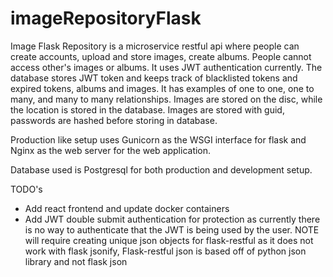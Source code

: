 # imageRepositoryFlask

Image Flask Repository is a microservice restful api where people can create accounts, upload and store images, create albums. People cannot access other's images or albums. It uses JWT authentication currently. The database stores JWT token and keeps track of blacklisted tokens and expired tokens, albums and images. It has examples of one to one, one to many, and many to many relationships. Images are stored on the disc, while the location is stored in the database. Images are stored with guid, passwords are hashed before storing in database.

Production like setup uses Gunicorn as the WSGI interface for flask and Nginx as the web server for the web application.

Database used is Postgresql for both production and development setup.

TODO's
- Add react frontend and update docker containers
- Add JWT double submit authentication for protection as currently there is no way to authenticate that the JWT is being used by the user. NOTE will require creating unique json objects for flask-restful as it does not work with flask jsonify, Flask-restful json is based off of python json library and not flask json
